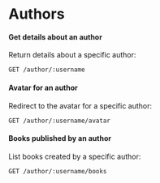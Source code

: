 # Authors

#### Get details about an author

Return details about a specific author:

```
GET /author/:username
```

#### Avatar for an author

Redirect to the avatar for a specific author:

```
GET /author/:username/avatar
```

#### Books published by  an author

List books created by a specific author:

```
GET /author/:username/books
```
